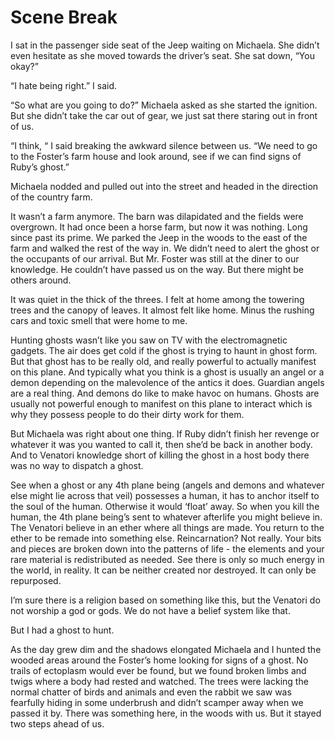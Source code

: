 #  Scene Break

I sat in the passenger side seat of the Jeep waiting on Michaela. She didn’t
even hesitate as she moved towards the driver’s seat. She sat down, “You okay?”

“I hate being right.” I said.

“So what are you going to do?” Michaela asked as she started the ignition. But
she didn’t take the car out of gear, we just sat there staring out in front of
us.

“I think, “ I said breaking the awkward silence between us. “We need to go to
the Foster’s farm house and look around, see if we can find signs of Ruby’s
ghost.”

Michaela nodded and pulled out into the street and headed in the direction of
the country farm.

It wasn’t a farm anymore. The barn was dilapidated and the fields were
overgrown. It had once been a horse farm, but now it was nothing. Long since
past its prime. We parked the Jeep in the woods to the east of the farm and
walked the rest of the way in. We didn’t need to alert the ghost or the
occupants of our arrival. But Mr. Foster was still at the diner to our
knowledge. He couldn’t have passed us on the way. But there might be others
around.

It was quiet in the thick of the threes. I felt at home among the towering trees
and the canopy of leaves. It almost felt like home. Minus the rushing cars and
toxic smell that were home to me.

Hunting ghosts wasn’t like you saw on TV with the electromagnetic gadgets. The
air does get cold if the ghost is trying to haunt in ghost form. But that ghost
has to be really old, and really powerful to actually manifest on this plane.
And typically what you think is a ghost is usually an angel or a demon depending
on the malevolence of the antics it does. Guardian angels are a real thing. And
demons do like to make havoc on humans. Ghosts are usually not powerful enough
to manifest on this plane to interact which is why they possess people to do
their dirty work for them.

But Michaela was right about one thing. If Ruby didn’t finish her revenge or
whatever it was you wanted to call it, then she’d be back in another body. And
to Venatori knowledge short of killing the ghost in a host body there was no way
to dispatch a ghost.

See when a ghost or any 4th plane being (angels and demons and whatever else
might lie across that veil) possesses a human, it has to anchor itself to the
soul of the human. Otherwise it would ‘float’ away. So when you kill the human,
the 4th plane being’s sent to whatever afterlife you might believe in. The
Venatori believe in an ether where all things are made. You return to the ether
to be remade into something else. Reincarnation? Not really. Your bits and
pieces are broken down into the patterns of life - the elements and your rare
material is redistributed as needed. See there is only so much energy in the
world, in reality. It can be neither created nor destroyed. It can only be
repurposed.

I’m sure there is a religion based on something like this, but the Venatori do
not worship a god or gods. We do not have a belief system like that.

But I had a ghost to hunt.

As the day grew dim and the shadows elongated Michaela and I hunted the wooded
areas around the Foster’s home looking for signs of a ghost. No trails of
ectoplasm would ever be found, but we found broken limbs and twigs where a body
had rested and watched. The trees were lacking the normal chatter of birds and
animals and even the rabbit we saw was fearfully hiding in some underbrush and
didn’t scamper away when we passed it by. There was something here, in the woods
with us. But it stayed two steps ahead of us.

